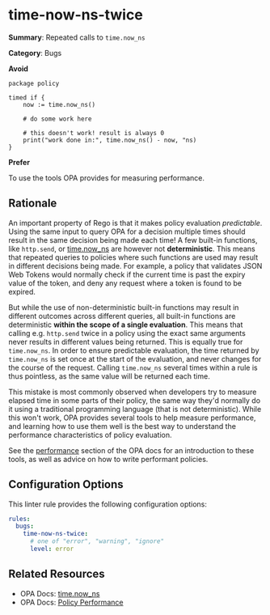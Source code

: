 # time-now-ns-twice

**Summary**: Repeated calls to `time.now_ns`

**Category**: Bugs

**Avoid**
```rego
package policy

timed if {
    now := time.now_ns()

    # do some work here

    # this doesn't work! result is always 0
    print("work done in:", time.now_ns() - now, "ns)
}
```

**Prefer**

To use the tools OPA provides for measuring performance.

## Rationale

An important property of Rego is that it makes policy evaluation _predictable_. Using the same input to query OPA for a
decision multiple times should result in the same decision being made each time! A few built-in functions, like
`http.send`, or [time.now_ns](https://www.openpolicyagent.org/docs/policy-reference/#builtin-time-timenow_ns) are
however not **deterministic**. This means that repeated queries to policies where such functions are used may result in
different decisions being made. For example, a policy that validates JSON Web Tokens would normally check if the current
time is past the expiry value of the token, and deny any request where a token is found to be expired.

But while the use of non-deterministic built-in functions may result in different outcomes across different
queries, all built-in functions are deterministic **within the scope of a single evaluation**. This means that calling
e.g. `http.send` twice in a policy using the exact same arguments never results in different values being returned.
This is equally true for `time.now_ns`. In order to ensure predictable evaluation, the time returned by `time.now_ns` is
set once at the start of the evaluation, and never changes for the course of the request. Calling `time.now_ns` several
times within a rule is thus pointless, as the same value will be returned each time.

This mistake is most commonly observed when developers try to measure elapsed time in some parts of their policy, the
same way they'd normally do it using a traditional programming language (that is not deterministic). While this won't
work, OPA provides several tools to help measure performance, and learning how to use them well is the best way to
understand the performance characteristics of policy evaluation.

See the [performance](https://www.openpolicyagent.org/docs/policy-performance/) section of the OPA docs for an
introduction to these tools, as well as advice on how to write performant policies.

## Configuration Options

This linter rule provides the following configuration options:

```yaml
rules:
  bugs:
    time-now-ns-twice:
      # one of "error", "warning", "ignore"
      level: error
```

## Related Resources

- OPA Docs: [time.now_ns](https://www.openpolicyagent.org/docs/policy-reference/#builtin-time-timenow_ns)
- OPA Docs: [Policy Performance](https://www.openpolicyagent.org/docs/policy-performance/)
